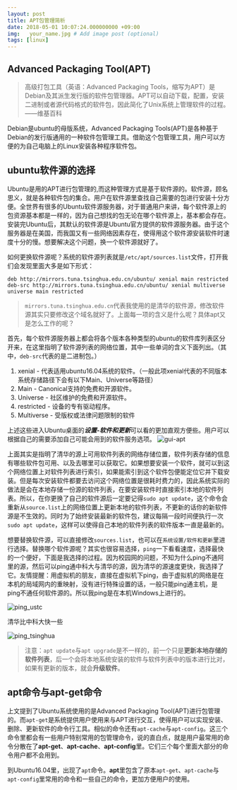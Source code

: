 ```yaml
---
layout: post
title: APT包管理简析
date: 2018-05-01 10:07:24.000000000 +09:00
img:   your_name.jpg # Add image post (optional)
tags: [linux]
---
```

## Advanced Packaging Tool(APT)
>高级打包工具（英语：Advanced Packaging Tools，缩写为APT）是Debian及其派生发行版的软件包管理器。APT可以自动下载，配置，安装二进制或者源代码格式的软件包，因此简化了Unix系统上管理软件的过程。——维基百科

Debian是ubuntu的母版系统，Advanced Packaging Tools(APT)是各种基于Debian的发行版通用的一种软件包管理工具。借助这个包管理工具，用户可以方便的为自己电脑上的Linux安装各种程序软件包。

## ubuntu软件源的选择
Ubuntu是用的APT进行包管理的,而这种管理方式是基于软件源的。软件源，顾名思义，就是各种软件包的集合。用户在软件源里查找自己需要的包进行安装十分方便。全世界有很多的Ubuntu软件源服务器，对于普通用户来讲，每个软件源上的包资源基本都是一样的，因为自己想找的包无论在哪个软件源上，基本都会存在。安装完Ubuntu后，其默认的软件源是Ubuntu官方提供的软件源服务器。由于这个服务器是在美国，而我国又有一些网络因素存在，使得用这个软件源安装软件时速度十分的慢。想要解决这个问题，换一个软件源就好了。

如何更换软件源呢？系统的软件源列表就是`/etc/apt/sources.list`文件，打开我们会发现里面大多是如下形式：

	deb http://mirrors.tuna.tsinghua.edu.cn/ubuntu/ xenial main restricted
	deb-src http://mirrors.tuna.tsinghua.edu.cn/ubuntu/ xenial multiverse universe main restricted 

> `mirrors.tuna.tsinghua.edu.cn`代表我使用的是清华的软件源，修改软件源其实只要修改这个域名就好了。上面每一项的含义是什么呢？具体apt又是怎么工作的呢？

首先，每个软件源服务器上都会将各个版本各种类型的ubuntu的软件库列表区分开来，在这里指明了软件源列表的网络位置，其中一些单词的含义下面列出。（其中，`deb-src`代表的是二进制包。）

1. xenial - 代表适用ubuntu16.04系统的软件。（一般此项xenial代表的不同版本系统存储路径下会有以下Main、Universe等路径）
2. Main - Canonical支持的免费和开源软件。
3. Universe - 社区维护的免费和开源软件。
4. restricted - 设备的专有驱动程序。
5. Multiverse - 受版权或法律问题限制的软件

上述这些进入Ubuntu桌面的***设置-软件和更新***可以看的更加直观方便些。用户可以根据自己的需要添加自己可能会用到的软件服务选项。
![gui-apt]({{site.baseurl}}/assets/img/apt/apt-gui.PNG)


上面其实是指明了清华的源上可用软件列表的网络存储位置，软件列表存储的信息有哪些软件包可用、以及去哪里可以获取它。如果想要安装一个软件，就可以到这个网络位置上对软件列表进行索引，如果能索引到这个软件包便能定位它并下载安装。但是每次安装软件都要去访问这个网络位置是很耗时费力的，因此系统实际的做法是会在本地存储一份源的软件列表，在要安装软件时直接索引本地的软件列表。所以，在你更换了自己的软件源后一定要记得`sudo apt update`，这个命令会重新从`source.list`上的网络位置上更新本地的软件列表，不更新的话你的新软件源是不生效的。同时为了始终安装最新的软件包，建议每隔一段时间便执行一次`sudo apt update`，这样可以使得自己本地的软件列表的软件版本一直是最新的。

想要替换软件源，可以直接修改`sources.list`，也可以在`系统设置/软件和更新`里进行选择。替换哪个软件源呢？其实也很容易选择，`ping`一下看看速度，选择最快的一个便好，下面是我选择的过程。因为校园网的问题，不知为什么ping不通阿里的源，然后可以ping通中科大与清华的源，因为清华的源速度更快，我选择了它。友情提醒：用虚拟机的朋友，直接在虚拟机下ping，由于虚拟机的网络是在本机的局域网内的重映射，没有进行特殊设置的话，一般只能ping通主机，是ping不通任何软件源的。所以我ping是在本机Windows上进行的。

![ping_ustc]({{site.baseurl}}/assets/img/apt/ping_ustc.png)

清华比中科大快一些

![ping_tsinghua]({{site.baseurl}}/assets/img/apt/ping_tsinghua.png)

> 注意：`apt update`与`apt upgrade`是不一样的，前一个只是**更新本地存储的软件列表**，后一个会将本地系统安装的软件与软件列表中的版本进行比对，如果有更新的版本，就会**升级软件**。
## apt命令与apt-get命令
上文提到了Ubuntu系统使用的是Advanced Packaging Tool(APT)进行包管理的。而`apt-get`是系统提供用户使用来与APT进行交互，使得用户可以实现安装、删除、更新软件的命令行工具。相似的命令还有`apt-cache`与`apt-config`。这三个命令里都会有一些用户特别常用的包管理命令，说的直白点，就是用户最常用的命令分散在了**apt-get**、**apt-cache**、**apt-config**里。它们三个每个里面大部分的命令用户都不会用到。

到Ubuntu16.04里，出现了`apt`命令。**apt**里包含了原本`apt-get`、`apt-cache`与`apt-config`里常用的命令和一些自己的命令，更加方便用户的使用。



